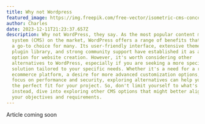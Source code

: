 ```yaml
---
title: Why not Wordpress
featured_image: https://img.freepik.com/free-vector/isometric-cms-concept_23-2148807389.jpg?w=1060&t=st=1702330382~exp=1702330982~hmac=11cf54551f96d9dd3b7dc619b7d357cef3936961cc67d42e2bc0322f37b1b24a
author: Charles
date: 2023-12-11T21:23:37.657Z
description: Why not WordPress, they say. As the most popular content management
  system (CMS) on the market, WordPress offers a range of benefits that make it
  a go-to choice for many. Its user-friendly interface, extensive theme and
  plugin library, and strong community support have established it as a reliable
  option for website creation. However, it's worth considering other
  alternatives to WordPress, especially if you are seeking a more specialized
  solution tailored to your specific needs. Whether it's a need for a robust
  ecommerce platform, a desire for more advanced customization options, or a
  focus on performance and security, exploring alternatives can help you find
  the perfect fit for your project. So, don't limit yourself to what's popular;
  instead, dive into exploring other CMS options that might better align with
  your objectives and requirements.
---
```


Article coming soon
